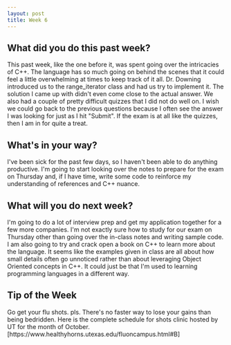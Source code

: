 ```yaml
---
layout: post
title: Week 6
---
```


<h2>What did you do this past week?</h2>
This past week, like the one before it, was spent going over the intricacies of C++. The language has so much going on behind the
scenes that it could feel a little overwhelming at times to keep track of it all. Dr. Downing introduced us to the range_iterator
class and had us try to implement it. The solution I came up with didn't even come close to the actual answer. We also had a couple 
of pretty difficult quizzes that I did not do well on. I wish we could go back to the previous questions because I often see the
answer I was looking for just as I hit "Submit". If the exam is at all like the quizzes, then I am in for quite a treat.
<h2>What's in your way?</h2>
I've been sick for the past few days, so I haven't been able to do anything productive. I'm going to start looking over the notes
to prepare for the exam on Thursday and, if I have time, write some code to reinforce my understanding of references and C++ nuance.
<h2>What will you do next week?</h2>
I'm going to do a lot of interview prep and get my application together for a few more companies. I'm not exactly sure how to study
for our exam on Thursday other than going over the in-class notes and writing sample code. I am also going to try and crack open a
book on C++ to learn more about the language. It seems like the examples given in class are all about how small details often go
unnoticed rather than about leveraging Object Oriented concepts in C++. It could just be that I'm used to learning programming 
languages in a different way.
<h2>Tip of the Week</h2>
Go get your flu shots. pls. There's no faster way to lose your gains than being bedridden. Here is the complete schedule for shots
clinic hosted by UT for the month of October. [https://www.healthyhorns.utexas.edu/fluoncampus.html#B]

